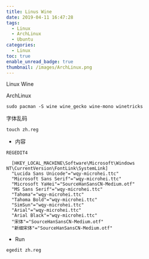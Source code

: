 ```yaml
---
title: Linus Wine
date: 2019-04-11 16:47:28
tags:
  - Linux
  - ArchLinux
  - Ubuntu
categories:
  - Linux
toc: true
enable_unread_badge: true
thumbnail: /images/ArchLinux.png
---
```

Linux Wine
<!--more-->
ArchLinux
```shell
sudo pacman -S wine wine_gecko wine-mono winetricks
```

字体乱码
```shell
touch zh.reg
```

- 内容

```shell
REGEDIT4

  [HKEY_LOCAL_MACHINE\Software\Microsoft\Windows NT\CurrentVersion\FontLink\SystemLink]
  "Lucida Sans Unicode"="wqy-microhei.ttc"
  "Microsoft Sans Serif"="wqy-microhei.ttc"
  "Microsoft YaHei"="SourceHanSansCN-Medium.otf"
  "MS Sans Serif"="wqy-microhei.ttc"
  "Tahoma"="wqy-microhei.ttc"
  "Tahoma Bold"="wqy-microhei.ttc"
  "SimSun"="wqy-microhei.ttc"
  "Arial"="wqy-microhei.ttc"
  "Arial Black"="wqy-microhei.ttc"
  "宋体"="SourceHanSansCN-Medium.otf"
  "新细宋体"="SourceHanSansCN-Medium.otf"
```

- Run

```shell
egedit zh.reg
```
